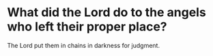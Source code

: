 # What did the Lord do to the angels who left their proper place?

The Lord put them in chains in darkness for judgment.
